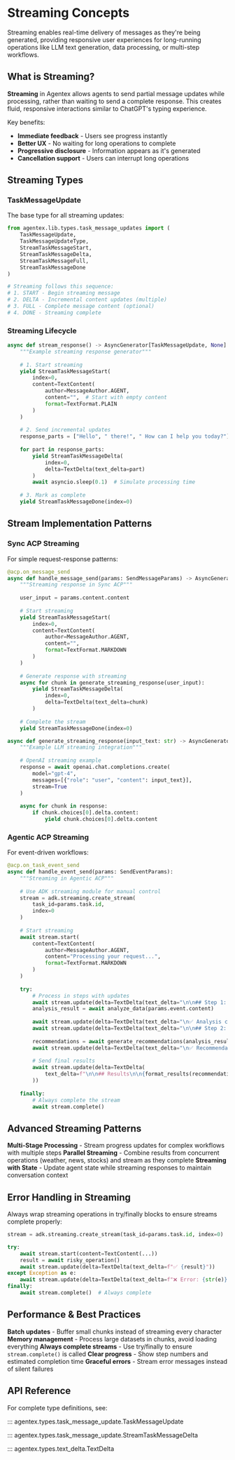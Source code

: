 # Streaming Concepts

Streaming enables real-time delivery of messages as they're being generated, providing responsive user experiences for long-running operations like LLM text generation, data processing, or multi-step workflows.

## What is Streaming?

**Streaming** in Agentex allows agents to send partial message updates while processing, rather than waiting to send a complete response. This creates fluid, responsive interactions similar to ChatGPT's typing experience.

Key benefits:

- **Immediate feedback** - Users see progress instantly
- **Better UX** - No waiting for long operations to complete
- **Progressive disclosure** - Information appears as it's generated
- **Cancellation support** - Users can interrupt long operations

## Streaming Types

### TaskMessageUpdate

The base type for all streaming updates:

```python
from agentex.lib.types.task_message_updates import (
    TaskMessageUpdate,
    TaskMessageUpdateType,
    StreamTaskMessageStart,
    StreamTaskMessageDelta,
    StreamTaskMessageFull,
    StreamTaskMessageDone
)

# Streaming follows this sequence:
# 1. START - Begin streaming message
# 2. DELTA - Incremental content updates (multiple)
# 3. FULL - Complete message content (optional)
# 4. DONE - Streaming complete
```

### Streaming Lifecycle

```python
async def stream_response() -> AsyncGenerator[TaskMessageUpdate, None]:
    """Example streaming response generator"""
    
    # 1. Start streaming
    yield StreamTaskMessageStart(
        index=0,
        content=TextContent(
            author=MessageAuthor.AGENT,
            content="",  # Start with empty content
            format=TextFormat.PLAIN
        )
    )
    
    # 2. Send incremental updates
    response_parts = ["Hello", " there!", " How can I help you today?"]
    
    for part in response_parts:
        yield StreamTaskMessageDelta(
            index=0,
            delta=TextDelta(text_delta=part)
        )
        await asyncio.sleep(0.1)  # Simulate processing time
    
    # 3. Mark as complete
    yield StreamTaskMessageDone(index=0)
```

## Stream Implementation Patterns

### Sync ACP Streaming

For simple request-response patterns:

```python
@acp.on_message_send
async def handle_message_send(params: SendMessageParams) -> AsyncGenerator[TaskMessageUpdate, None]:
    """Streaming response in Sync ACP"""
    
    user_input = params.content.content
    
    # Start streaming
    yield StreamTaskMessageStart(
        index=0,
        content=TextContent(
            author=MessageAuthor.AGENT,
            content="",
            format=TextFormat.MARKDOWN
        )
    )
    
    # Generate response with streaming
    async for chunk in generate_streaming_response(user_input):
        yield StreamTaskMessageDelta(
            index=0,
            delta=TextDelta(text_delta=chunk)
        )
    
    # Complete the stream
    yield StreamTaskMessageDone(index=0)

async def generate_streaming_response(input_text: str) -> AsyncGenerator[str, None]:
    """Example LLM streaming integration"""
    
    # OpenAI streaming example
    response = await openai.chat.completions.create(
        model="gpt-4",
        messages=[{"role": "user", "content": input_text}],
        stream=True
    )
    
    async for chunk in response:
        if chunk.choices[0].delta.content:
            yield chunk.choices[0].delta.content
```

### Agentic ACP Streaming

For event-driven workflows:

```python
@acp.on_task_event_send
async def handle_event_send(params: SendEventParams):
    """Streaming in Agentic ACP"""
    
    # Use ADK streaming module for manual control
    stream = adk.streaming.create_stream(
        task_id=params.task.id,
        index=0
    )
    
    # Start streaming
    await stream.start(
        content=TextContent(
            author=MessageAuthor.AGENT,
            content="Processing your request...",
            format=TextFormat.MARKDOWN
        )
    )
    
    try:
        # Process in steps with updates
        await stream.update(delta=TextDelta(text_delta="\n\n## Step 1: Analyzing data..."))
        analysis_result = await analyze_data(params.event.content)
        
        await stream.update(delta=TextDelta(text_delta="\n✅ Analysis complete"))
        await stream.update(delta=TextDelta(text_delta="\n\n## Step 2: Generating recommendations..."))
        
        recommendations = await generate_recommendations(analysis_result)
        await stream.update(delta=TextDelta(text_delta="\n✅ Recommendations ready"))
        
        # Send final results
        await stream.update(delta=TextDelta(
            text_delta=f"\n\n## Results\n\n{format_results(recommendations)}"
        ))
        
    finally:
        # Always complete the stream
        await stream.complete()
```

## Advanced Streaming Patterns

**Multi-Stage Processing** - Stream progress updates for complex workflows with multiple steps
**Parallel Streaming** - Combine results from concurrent operations (weather, news, stocks) and stream as they complete
**Streaming with State** - Update agent state while streaming responses to maintain conversation context

## Error Handling in Streaming

Always wrap streaming operations in try/finally blocks to ensure streams complete properly:

```python
stream = adk.streaming.create_stream(task_id=params.task.id, index=0)

try:
    await stream.start(content=TextContent(...))
    result = await risky_operation()
    await stream.update(delta=TextDelta(text_delta=f"✅ {result}"))
except Exception as e:
    await stream.update(delta=TextDelta(text_delta=f"❌ Error: {str(e)}"))
finally:
    await stream.complete()  # Always complete
```

## Performance & Best Practices

**Batch updates** - Buffer small chunks instead of streaming every character
**Memory management** - Process large datasets in chunks, avoid loading everything
**Always complete streams** - Use try/finally to ensure `stream.complete()` is called
**Clear progress** - Show step numbers and estimated completion time
**Graceful errors** - Stream error messages instead of silent failures

## API Reference

For complete type definitions, see:

::: agentex.types.task_message_update.TaskMessageUpdate

::: agentex.types.task_message_update.StreamTaskMessageDelta

::: agentex.types.text_delta.TextDelta

 